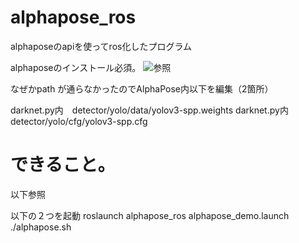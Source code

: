 alphapose_ros
===============

alphaposeのapiを使ってros化したプログラム

alphaposeのインストール必須。
![参照](https://github.com/MVIG-SJTU/AlphaPose)

なぜかpath が通らなかったのでAlphaPose内以下を編集（2箇所）

darknet.py内　detector/yolo/data/yolov3-spp.weights
darknet.py内　detector/yolo/cfg/yolov3-spp.cfg


できること。
===============
以下参照

以下の２つを起動
roslaunch alphapose_ros alphapose_demo.launch
./alphapose.sh

<!-- ![rosgraph](http://160.193.150.53:8080/gitbucket/guideDogGroup/alphapose_ros/_attached/1607506758780CfkUirSCkP) -->
